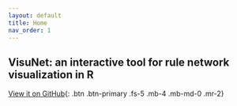 ```yaml
---
layout: default
title: Home
nav_order: 1
---
```


## VisuNet: an interactive tool for rule network visualization in R


[View it on GitHub](https://github.com/komorowskilab/VisuNet){: .btn .btn-primary .fs-5 .mb-4 .mb-md-0 .mr-2}
